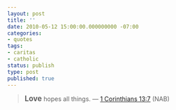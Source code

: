 ```yaml
---
layout: post
title: ''
date: 2010-05-12 15:00:00.000000000 -07:00
categories:
- quotes
tags:
- caritas
- catholic
status: publish
type: post
published: true
---
```

> <big><strong>Love</strong></big> hopes all things.
&mdash; [1 Corinthians 13:7](http://www.usccb.org/nab/bible/1corinthians/1corinthians13.htm#v7) (NAB)
